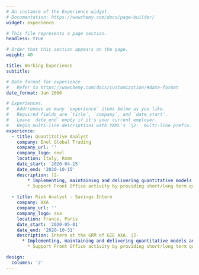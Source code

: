 ```yaml
---
# An instance of the Experience widget.
# Documentation: https://wowchemy.com/docs/page-builder/
widget: experience

# This file represents a page section.
headless: true

# Order that this section appears on the page.
weight: 40

title: Working Experience
subtitle:

# Date format for experience
#   Refer to https://wowchemy.com/docs/customization/#date-format
date_format: Jan 2006

# Experiences.
#   Add/remove as many `experience` items below as you like.
#   Required fields are `title`, `company`, and `date_start`.
#   Leave `date_end` empty if it's your current employer.
#   Begin multi-line descriptions with YAML's `|2-` multi-line prefix.
experience:
  - title: Quantitative Analyst
    company: Enel Global Trading
    company_url: ''
    company_logo: enel
    location: Italy, Rome
    date_start: '2020-04-15'
    date_end: '2020-10-15'
    description: |2-
        * Implementing, maintaining and delivering quantitative models and analytical tools for financial instruments pricing: vanilla and complex derivatives for all commodity classes (Power, Gas, Oil, Coal).
        * Support Front Office activity by providing short/long term quantitative analyses, risk assessment and the valuation of risk premium related to contract optionality and flexibilities.
        
  - title: Risk Analyst - Savings Intern
    company: AXA
    company_url: ''
    company_logo: axa
    location: France, Paris
    date_start: '2020-05-01'
    date_end: '2020-10-31'
    description: Intern at the GRM of GIE AXA. |2- 
      * Implementing, maintaining and delivering quantitative models and analytical tools for financial instruments pricing: vanilla and complex derivatives for all commodity classes (Power, Gas, Oil, Coal).
        * Support Front Office activity by providing short/long term quantitative analyses, risk assessment and the valuation of risk premium related to contract optionality and flexibilities.

design:
  columns: '2'
---
```

